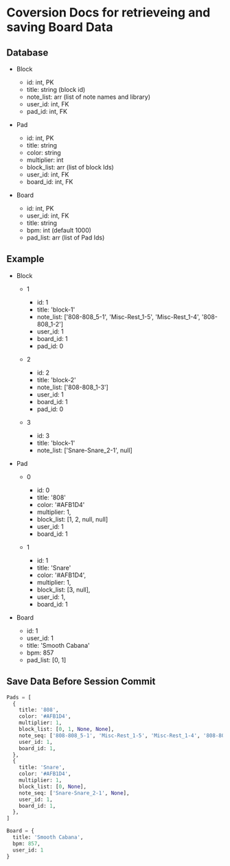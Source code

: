 # Coversion Docs for retrieveing and saving Board Data

## Database

* Block
  * id: int, PK
  * title: string (block id)
  * note_list: arr (list of note names and library)
  * user_id: int, FK
  * pad_id: int, FK
  
* Pad
  * id: int, PK
  * title: string
  * color: string
  * multiplier: int
  * block_list: arr (list of block Ids)
  * user_id: int, FK
  * board_id: int, FK

* Board
  * id: int, PK
  * user_id: int, FK
  * title: string
  * bpm: int (default 1000)
  * pad_list: arr (list of Pad Ids)

## Example

* Block
  * 1
    * id: 1
    * title: 'block-1'
    * note_list: ['808-808_5-1', 'Misc-Rest_1-5', 'Misc-Rest_1-4', '808-808_1-2']
    * user_id: 1
    * board_id: 1
    * pad_id: 0
  
  * 2
    * id: 2
    * title: 'block-2'
    * note_list: ['808-808_1-3']
    * user_id: 1
    * board_id: 1
    * pad_id: 0
  
  * 3
    * id: 3
    * title: 'block-1'
    * note_list: ['Snare-Snare_2-1', null]
  
* Pad
  * 0
    * id: 0
    * title: '808'
    * color: '#AFB1D4'
    * multiplier: 1,
    * block_list: [1, 2, null, null]
    * user_id: 1
    * board_id: 1
  
  * 1
    * id: 1
    * title: 'Snare'
    * color: '#AFB1D4',
    * multiplier: 1,
    * block_list: [3, null],
    * user_id: 1,
    * board_id: 1

* Board
  * id: 1
  * user_id: 1
  * title: 'Smooth Cabana'
  * bpm: 857
  * pad_list: [0, 1]

## Save Data Before Session Commit

```python
Pads = [
  {
    title: '808',
    color: '#AFB1D4',
    multiplier: 1,
    block_list: [0, 1, None, None],
    note_seq: ['808-808_5-1', 'Misc-Rest_1-5', 'Misc-Rest_1-4', '808-808_1-2', None, '808-808_1-3', None],
    user_id: 1,
    board_id: 1,
  },
  {
    title: 'Snare',
    color: '#AFB1D4',
    multiplier: 1,
    block_list: [0, None],
    note_seq: ['Snare-Snare_2-1', None],
    user_id: 1,
    board_id: 1,
  },
]

Board = {
  title: 'Smooth Cabana',
  bpm: 857,
  user_id: 1
}
```
